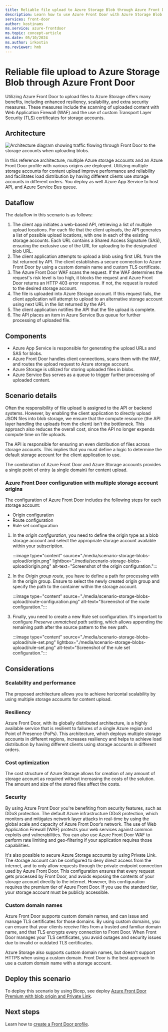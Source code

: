 ```yaml
---
title: Reliable file upload to Azure Storage Blob through Azure Front Door
description: Learn how to use Azure Front Door with Azure Storage Blob for the upload of mission critical content to enable a secure, reliable, and scalable architecture.
services: front-door
author: kostinams
ms.service: azure-frontdoor
ms.topic: concept-article
ms.date: 05/10/2024
ms.author: irkostin
ms.reviewer: hmb
---
```


# Reliable file upload to Azure Storage Blob through Azure Front Door

Utilizing Azure Front Door to upload files to Azure Storage offers many benefits, including enhanced resiliency, scalability, and extra security measures. These measures include the scanning of uploaded content with Web Application Firewall (WAF) and the use of custom Transport Layer Security (TLS) certificates for storage accounts.

## Architecture

![Architecture diagram showing traffic flowing through Front Door to the storage accounts when uploading blobs.](media/scenario-storage-blobs-upload/upload-blob-front-door-architecture-highres.png)

In this reference architecture, multiple Azure storage accounts and an Azure Front Door profile with various origins are deployed. Utilizing multiple storage accounts for content upload improve performance and reliability and facilitates load distribution by having different clients use storage accounts in different orders. You deploy as well Azure App Service to host API, and Azure Service Bus queue.

## Dataflow

The dataflow in this scenario is as follows:

1. The client app initiates a web-based API, retrieving a list of multiple upload locations. For each file that the client uploads, the API generates a list of possible upload locations, with one in each of the existing storage accounts. Each URL contains a Shared Access Signature (SAS), ensuring the exclusive use of the URL for uploading to the designated blob URL.
2. The client application attempts to upload a blob using first URL from the list returned by API. The client establishes a secure connection to Azure Front Door by using a custom domain name and custom TLS certificate. 
3. The Azure Front Door WAF scans the request. If the WAF determines the request's risk level is too high, it blocks the request and Azure Front Door returns an HTTP 403 error response. If not, the request is routed to the desired storage account.
4. The file is uploaded into Azure Storage account. If this request fails, the client application will attempt to upload to an alternative storage account using next URL in the list returned by the API.
5. The client application notifies the API that the file upload is complete.
6. The API places an item in Azure Service Bus queue for further processing of uploaded file.

## Components

- Azure App Service is responsible for generating the upload URLs and SAS for blobs.
- Azure Front Door handles client connections, scans them with the WAF, and routes the upload request to Azure storage account.
- Azure Storage is utilized for storing uploaded files in blobs.
- Azure Service Bus serves as a queue to trigger further processing of uploaded content.

## Scenario details

Often the responsibility of file upload is assigned to the API or backend systems. However, by enabling the client application to directly upload JSON files into blob storage, we ensure that the compute resource (the API layer handling the uploads from the client) isn't the bottleneck. This approach also reduces the overall cost, since the API no longer expends compute time on file uploads.

The API is responsible for ensuring an even distribution of files across storage accounts. This implies that you must define a logic to determine the default storage account for the client application to use.

The combination of Azure Front Door and Azure Storage accounts provides a single point of entry (a single domain) for content upload.

### Azure Front Door configuration with multiple storage account origins

The configuration of Azure Front Door includes the following steps for each storage account:

- Origin configuration
- Route configuration
- Rule set configuration

1. In the *origin configuration*, you need to define the origin type as a blob storage account and select the appropriate storage account available within your subscription.

    :::image type="content" source="./media/scenario-storage-blobs-upload/origin.png" lightbox="./media/scenario-storage-blobs-upload/origin.png" alt-text="Screenshot of the origin configuration.":::

1. In the *Origin group route*, you have to define a path for processing with in the origin group. Ensure to select the newly created origin group and specify the path to the container within the storage account.

    :::image type="content" source="./media/scenario-storage-blobs-upload/route-configuration.png" alt-text="Screenshot of the route configuration.":::

1. Finally, you need to create a new Rule set configuration. It's important to configure *Preserve unmatched path* setting, which allows appending the remaining path after the source pattern to the new path.

    :::image type="content" source="./media/scenario-storage-blobs-upload/rule-set.png" lightbox="./media/scenario-storage-blobs-upload/rule-set.png" alt-text="Screenshot of the rule set configuration.":::

## Considerations

### Scalability and performance

The proposed architecture allows you to achieve horizontal scalability by using multiple storage accounts for content upload.

### Resiliency

Azure Front Door, with its globally distributed architecture, is a highly available service that is resilient to failures of a single Azure region and Point of Presence (PoPs).
This architecture, which deploys multiple storage accounts in different regions, increases resiliency and helps to achieve load distribution by having different clients using storage accounts in different orders.

### Cost optimization

The cost structure of Azure Storage allows for creation of any amount of storage account as required without increasing the costs of the solution. The amount and size of the stored files affect the costs.

### Security

By using Azure Front Door you're benefiting from security features, such as DDoS protection. The default Azure infrastructure DDoS protection, which monitors and mitigates network layer attacks in real-time by using the global scale and capacity of Azure Front Door’s network. The use of Web Application Firewall (WAF) protects your web services against common exploits and vulnerabilities. You can also use Azure Front Door WAF to perform rate limiting and geo-filtering if your application requires those capabilities.

It's also possible to secure Azure Storage accounts by using Private Link. The storage account can be configured to deny direct access from the internet, and to only allow requests through the private endpoint connection used by Azure Front Door. This configuration ensures that every request gets processed by Front Door, and avoids exposing the contents of your storage account directly to the internet. However, this configuration requires the premium tier of Azure Front Door. If you use the standard tier, your storage account must be publicly accessible.

### Custom domain names

Azure Front Door supports custom domain names, and can issue and manage TLS certificates for those domains. By using custom domains, you can ensure that your clients receive files from a trusted and familiar domain name, and that TLS encrypts every connection to Front Door. When Front Door manages your TLS certificates, you avoid outages and security issues due to invalid or outdated TLS certificates.

Azure Storage also supports custom domain names, but doesn't support HTTPS when using a custom domain. Front Door is the best approach to use a custom domain name with a storage account.

## Deploy this scenario

To deploy this scenario by using Bicep, see deploy [Azure Front Door Premium with blob origin and Private Link](/samples/azure/azure-quickstart-templates/front-door-standard-premium-storage-blobs-upload/).

## Next steps

Learn how to [create a Front Door profile](create-front-door-portal.md).
